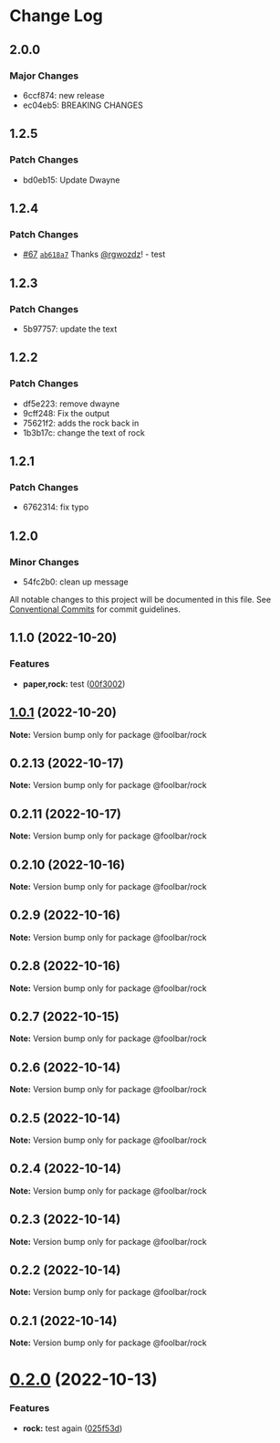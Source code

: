 # Change Log

## 2.0.0

### Major Changes

- 6ccf874: new release
- ec04eb5: BREAKING CHANGES

## 1.2.5

### Patch Changes

- bd0eb15: Update Dwayne

## 1.2.4

### Patch Changes

- [#67](https://github.com/foolsgoldbar/monorepo/pull/67) [`ab618a7`](https://github.com/foolsgoldbar/monorepo/commit/ab618a7ce5d95826a338253f646a1fe75f2f1ee1) Thanks [@rgwozdz](https://github.com/rgwozdz)! - test

## 1.2.3

### Patch Changes

- 5b97757: update the text

## 1.2.2

### Patch Changes

- df5e223: remove dwayne
- 9cff248: Fix the output
- 75621f2: adds the rock back in
- 1b3b17c: change the text of rock

## 1.2.1

### Patch Changes

- 6762314: fix typo

## 1.2.0

### Minor Changes

- 54fc2b0: clean up message

All notable changes to this project will be documented in this file.
See [Conventional Commits](https://conventionalcommits.org) for commit guidelines.

## 1.1.0 (2022-10-20)

### Features

- **paper,rock:** test ([00f3002](https://github.com/foolsgoldbar/monorepo/commit/00f30023e2da04852ef03bac3657c614264a1f7a))

## [1.0.1](https://github.com/foolsgoldbar/monorepo/compare/@foolbar/rock@1.0.0...@foolbar/rock@1.0.1) (2022-10-20)

**Note:** Version bump only for package @foolbar/rock

## 0.2.13 (2022-10-17)

**Note:** Version bump only for package @foolbar/rock

## 0.2.11 (2022-10-17)

**Note:** Version bump only for package @foolbar/rock

## 0.2.10 (2022-10-16)

**Note:** Version bump only for package @foolbar/rock

## 0.2.9 (2022-10-16)

**Note:** Version bump only for package @foolbar/rock

## 0.2.8 (2022-10-16)

**Note:** Version bump only for package @foolbar/rock

## 0.2.7 (2022-10-15)

**Note:** Version bump only for package @foolbar/rock

## 0.2.6 (2022-10-14)

**Note:** Version bump only for package @foolbar/rock

## 0.2.5 (2022-10-14)

**Note:** Version bump only for package @foolbar/rock

## 0.2.4 (2022-10-14)

**Note:** Version bump only for package @foolbar/rock

## 0.2.3 (2022-10-14)

**Note:** Version bump only for package @foolbar/rock

## 0.2.2 (2022-10-14)

**Note:** Version bump only for package @foolbar/rock

## 0.2.1 (2022-10-14)

**Note:** Version bump only for package @foolbar/rock

# [0.2.0](https://github.com/foolsgoldbar/monorepo/compare/@foolbar/rock@0.1.1...@foolbar/rock@0.2.0) (2022-10-13)

### Features

- **rock:** test again ([025f53d](https://github.com/foolsgoldbar/monorepo/commit/025f53db5ab013f053e059a4e395135d3e552cd2))
